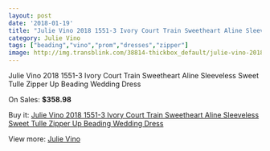 ```yaml
---
layout: post
date: '2018-01-19'
title: "Julie Vino 2018 1551-3 Ivory Court Train Sweetheart Aline Sleeveless Sweet Tulle Zipper Up Beading Wedding Dress"
category: Julie Vino
tags: ["beading","vino","prom","dresses","zipper"]
image: http://img.transblink.com/38814-thickbox_default/julie-vino-2018-1551-3-ivory-court-train-sweetheart-aline-sleeveless-sweet-tulle-zipper-up-beading-wedding-dress.jpg
---
```

Julie Vino 2018 1551-3 Ivory Court Train Sweetheart Aline Sleeveless Sweet Tulle Zipper Up Beading Wedding Dress

On Sales: **$358.98**
<a href="https://www.transblink.com/en/julie-vino/12211-julie-vino-2018-1551-3-ivory-court-train-sweetheart-aline-sleeveless-sweet-tulle-zipper-up-beading-wedding-dress.html"><amp-img layout="responsive" width="600" height="600" src="//img.transblink.com/38814-thickbox_default/julie-vino-2018-1551-3-ivory-court-train-sweetheart-aline-sleeveless-sweet-tulle-zipper-up-beading-wedding-dress.jpg" alt="Julie Vino 2018 1551-3 Ivory Court Train Sweetheart Aline Sleeveless Sweet Tulle Zipper Up Beading Wedding Dress 0" /></a>
<a href="https://www.transblink.com/en/julie-vino/12211-julie-vino-2018-1551-3-ivory-court-train-sweetheart-aline-sleeveless-sweet-tulle-zipper-up-beading-wedding-dress.html"><amp-img layout="responsive" width="600" height="600" src="//img.transblink.com/38819-thickbox_default/julie-vino-2018-1551-3-ivory-court-train-sweetheart-aline-sleeveless-sweet-tulle-zipper-up-beading-wedding-dress.jpg" alt="Julie Vino 2018 1551-3 Ivory Court Train Sweetheart Aline Sleeveless Sweet Tulle Zipper Up Beading Wedding Dress 1" /></a>
<a href="https://www.transblink.com/en/julie-vino/12211-julie-vino-2018-1551-3-ivory-court-train-sweetheart-aline-sleeveless-sweet-tulle-zipper-up-beading-wedding-dress.html"><amp-img layout="responsive" width="600" height="600" src="//img.transblink.com/38818-thickbox_default/julie-vino-2018-1551-3-ivory-court-train-sweetheart-aline-sleeveless-sweet-tulle-zipper-up-beading-wedding-dress.jpg" alt="Julie Vino 2018 1551-3 Ivory Court Train Sweetheart Aline Sleeveless Sweet Tulle Zipper Up Beading Wedding Dress 2" /></a>
<a href="https://www.transblink.com/en/julie-vino/12211-julie-vino-2018-1551-3-ivory-court-train-sweetheart-aline-sleeveless-sweet-tulle-zipper-up-beading-wedding-dress.html"><amp-img layout="responsive" width="600" height="600" src="//img.transblink.com/38817-thickbox_default/julie-vino-2018-1551-3-ivory-court-train-sweetheart-aline-sleeveless-sweet-tulle-zipper-up-beading-wedding-dress.jpg" alt="Julie Vino 2018 1551-3 Ivory Court Train Sweetheart Aline Sleeveless Sweet Tulle Zipper Up Beading Wedding Dress 3" /></a>
<a href="https://www.transblink.com/en/julie-vino/12211-julie-vino-2018-1551-3-ivory-court-train-sweetheart-aline-sleeveless-sweet-tulle-zipper-up-beading-wedding-dress.html"><amp-img layout="responsive" width="600" height="600" src="//img.transblink.com/38816-thickbox_default/julie-vino-2018-1551-3-ivory-court-train-sweetheart-aline-sleeveless-sweet-tulle-zipper-up-beading-wedding-dress.jpg" alt="Julie Vino 2018 1551-3 Ivory Court Train Sweetheart Aline Sleeveless Sweet Tulle Zipper Up Beading Wedding Dress 4" /></a>
<a href="https://www.transblink.com/en/julie-vino/12211-julie-vino-2018-1551-3-ivory-court-train-sweetheart-aline-sleeveless-sweet-tulle-zipper-up-beading-wedding-dress.html"><amp-img layout="responsive" width="600" height="600" src="//img.transblink.com/38815-thickbox_default/julie-vino-2018-1551-3-ivory-court-train-sweetheart-aline-sleeveless-sweet-tulle-zipper-up-beading-wedding-dress.jpg" alt="Julie Vino 2018 1551-3 Ivory Court Train Sweetheart Aline Sleeveless Sweet Tulle Zipper Up Beading Wedding Dress 5" /></a>

Buy it: [Julie Vino 2018 1551-3 Ivory Court Train Sweetheart Aline Sleeveless Sweet Tulle Zipper Up Beading Wedding Dress](https://www.transblink.com/en/julie-vino/12211-julie-vino-2018-1551-3-ivory-court-train-sweetheart-aline-sleeveless-sweet-tulle-zipper-up-beading-wedding-dress.html "Julie Vino 2018 1551-3 Ivory Court Train Sweetheart Aline Sleeveless Sweet Tulle Zipper Up Beading Wedding Dress")

View more: [Julie Vino](https://www.transblink.com/en/71-julie-vino "Julie Vino")